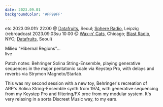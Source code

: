 ```yaml
---
date: 2023.09.01
backgroundColor: '#FF99FF'
---
```


etc 2023.09.01fr 22:00 @ [Datafruits](http://www.datafruits.fm/), Seoul; [Sphere Radio](http://www.sphere-radio.net/), Leipzig  
(rebroadcast 2023.09.03su 10:00 @ [Wax-n' Cats](http://www.twitch.tv/waxncats), Chicago; [Blast Radio](https://blastradio.com/kimochisound), NYC; [Datafruits](http://www.datafruits.fm/), Seoul)  

Milieu "Hibernal Regions"...  
live  

Patch notes: Behringer Solina String-Ensemble, playing generative sequences in the major pentatonic scale via Keystep Pro, with delays and reverbs via Strymon Magneto/Starlab.  

This was my second session with a new toy, Behringer's recreation of ARP's Solina String-Ensemble synth from 1974, with generative sequencing from my Keystep Pro and filtering/FX proc from my modular system. It's very relaxing in a sorta Discreet Music way, to my ears.
